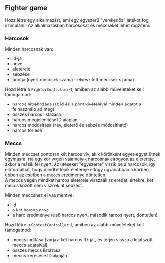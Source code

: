 ## Fighter game

Hozz létre egy alkalmazást, ami egy egyszerű "verekedős" játékot fog szimulálni!
Az alkalmazásban harcosokat és meccseket lehet rögzíteni.

### Harcosok

Minden harcosnak van:

- id-ja
- neve
- életereje
- sebzése
- pontja (nyert meccsek száma - elveszített meccsek száma)

Hozd létre a `FighterController`-t, amiben az alábbi műveleteket kell támogatnod:

- harcos létrehozása (az id és a pont kivételével minden adatot a felhasználó ad meg)
- összes harcos listázása
- harcos megjelenítése ID alapján
- harcos módosítása (név, életerő és sebzés módosítható)
- harcos törlése

### Meccs

Minden meccset pontosan két harcos vív, akik körönként egyet-egyet ütnek egymásra.
Ha egy kör végén valamelyik harcosnak elfogyott az életereje, akkor a másik fél nyert.
Az ütéseket "egyszerre" viszik be a harcosok, így előfordulhat, hogy mindkettejük életereje elfogy ugyanabban
a körben, ebben az esetben a meccs eredménye döntetlen.  
A meccs végén mindkét harcos életereje visszaáll az eredeti értékre, két meccs között nem visznek át sebzést.

Minden meccshez el van mentve:

- id
- a két harcos neve
- a harc eredménye (első harcos nyert, második harcos nyert, döntetlen)

Hozd létre a `ContestController`-t, amiben az alábbi műveleteket kell támogatnod:

- meccs indítása (várja a két harcos ID-ját, és térjen vissza a lejátszott meccs adataival)
- összes meccs listázása
- meccs keresése ID alapján